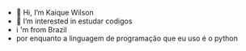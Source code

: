- 👋 Hi, I’m Kaique Wilson
- 👀 I’m interested in estudar codigos 
- i 'm from Brazil
- por enquanto a linguagem de programação que eu uso é o python

<!---
Kaiquewilson/Kaiquewilson is a ✨ special ✨ repository because its `README.md` (this file) appears on your GitHub profile.
You can click the Preview link to take a look at your changes.
--->
